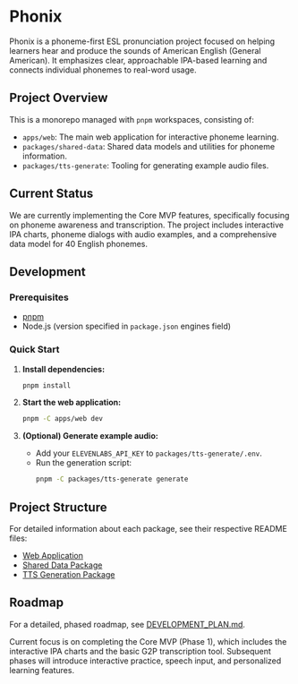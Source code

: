 # Phonix

Phonix is a phoneme-first ESL pronunciation project focused on helping learners hear and produce the sounds of American English (General American). It emphasizes clear, approachable IPA-based learning and connects individual phonemes to real-word usage.

## Project Overview

This is a monorepo managed with `pnpm` workspaces, consisting of:

- `apps/web`: The main web application for interactive phoneme learning.
- `packages/shared-data`: Shared data models and utilities for phoneme information.
- `packages/tts-generate`: Tooling for generating example audio files.

## Current Status

We are currently implementing the Core MVP features, specifically focusing on phoneme awareness and transcription. The project includes interactive IPA charts, phoneme dialogs with audio examples, and a comprehensive data model for 40 English phonemes.

## Development

### Prerequisites

- [pnpm](https://pnpm.io/)
- Node.js (version specified in `package.json` engines field)

### Quick Start

1. **Install dependencies:**
   ```bash
   pnpm install
   ```

2. **Start the web application:**
   ```bash
   pnpm -C apps/web dev
   ```

3. **(Optional) Generate example audio:**
   - Add your `ELEVENLABS_API_KEY` to `packages/tts-generate/.env`.
   - Run the generation script:
     ```bash
     pnpm -C packages/tts-generate generate
     ```

## Project Structure

For detailed information about each package, see their respective README files:

- [Web Application](apps/web/README.md)
- [Shared Data Package](packages/shared-data/README.md)
- [TTS Generation Package](packages/tts-generate/README.md)

## Roadmap

For a detailed, phased roadmap, see [DEVELOPMENT_PLAN.md](./DEVELOPMENT_PLAN.md).

Current focus is on completing the Core MVP (Phase 1), which includes the interactive IPA charts and the basic G2P transcription tool. Subsequent phases will introduce interactive practice, speech input, and personalized learning features.